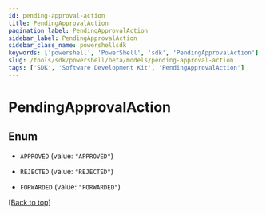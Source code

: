 ```yaml
---
id: pending-approval-action
title: PendingApprovalAction
pagination_label: PendingApprovalAction
sidebar_label: PendingApprovalAction
sidebar_class_name: powershellsdk
keywords: ['powershell', 'PowerShell', 'sdk', 'PendingApprovalAction'] 
slug: /tools/sdk/powershell/beta/models/pending-approval-action
tags: ['SDK', 'Software Development Kit', 'PendingApprovalAction']
---
```



# PendingApprovalAction

## Enum


* `APPROVED` (value: `"APPROVED"`)

* `REJECTED` (value: `"REJECTED"`)

* `FORWARDED` (value: `"FORWARDED"`)


[[Back to top]](#) 

